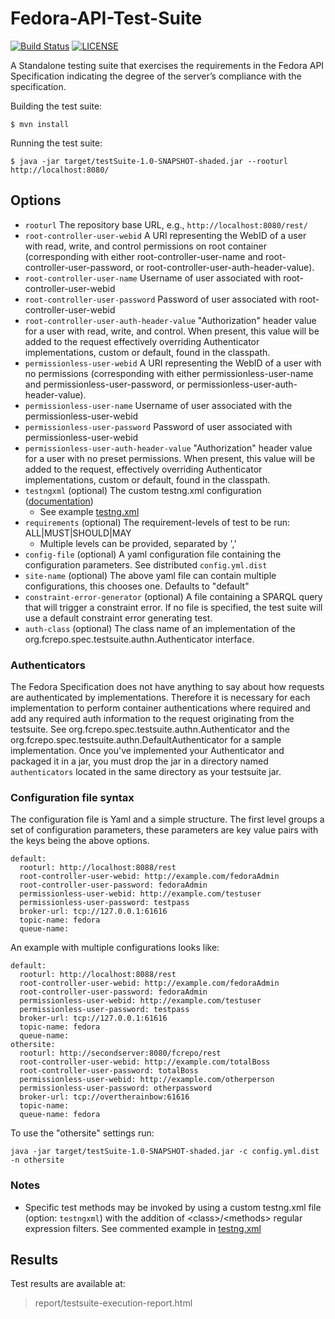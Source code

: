 # Fedora-API-Test-Suite
[![Build Status](https://travis-ci.org/fcrepo/Fedora-API-Test-Suite.svg?branch=master)](https://travis-ci.org/fcrepo/Fedora-API-Test-Suite)
[![LICENSE](https://img.shields.io/badge/license-Apache-blue.svg?style=flat-square)](./LICENSE)

A Standalone testing suite that exercises the requirements in the Fedora API Specification indicating the degree of the server’s compliance with the specification.


Building the test suite:
```
$ mvn install
```

Running the test suite:
```
$ java -jar target/testSuite-1.0-SNAPSHOT-shaded.jar --rooturl http://localhost:8080/
```

## Options
* `rooturl` The repository base URL, e.g., `http://localhost:8080/rest/`
* `root-controller-user-webid` A URI representing the WebID of a user with read, write, and control permissions on root container (corresponding with either root-controller-user-name and root-controller-user-password, or root-controller-user-auth-header-value).
* `root-controller-user-name` Username of user associated with root-controller-user-webid
* `root-controller-user-password` Password of user associated with root-controller-user-webid 
* `root-controller-user-auth-header-value` "Authorization" header value for a user with read, write, and control.  When present, this value will be added to the request effectively overriding Authenticator implementations, custom or default, found in the classpath.
* `permissionless-user-webid` A URI representing the WebID of a user with no permissions (corresponding with either permissionless-user-name and permissionless-user-password, or permissionless-user-auth-header-value). 
* `permissionless-user-name` Username of user associated with the permissionless-user-webid
* `permissionless-user-password` Password of user associated with permissionless-user-webid
* `permissionless-user-auth-header-value` "Authorization" header value for a user with no preset permissions.  When present, this value will be added to the request, effectively overriding Authenticator implementations, custom or default, found in the classpath.
* `testngxml` (optional) The custom testng.xml configuration ([documentation](http://testng.org/doc/documentation-main.html#testng-xml))
  * See example [testng.xml](https://github.com/fcrepo/Fedora-API-Test-Suite/tree/master/src/main/resources/testng.xml)
* `requirements` (optional) The requirement-levels of test to be run: ALL|MUST|SHOULD|MAY
  * Multiple levels can be provided, separated by ','
* `config-file` (optional) A yaml configuration file containing the configuration parameters. See distributed `config.yml.dist`
* `site-name` (optional) The above yaml file can contain multiple configurations, this chooses one. Defaults to "default"
* `constraint-error-generator` (optional)  A file containing a SPARQL query that will trigger a constraint error. If no file is specified, the test suite will use a default constraint error generating test.
* `auth-class` (optional) The class name of an implementation of the org.fcrepo.spec.testsuite.authn.Authenticator interface.

### Authenticators
The Fedora Specification does not have anything to say about how requests are authenticated by implementations.  Therefore it is necessary for each implementation to perform
container authentications where required and add any required auth information to the request originating from the testsuite.  See org.fcrepo.spec.testsuite.authn.Authenticator and the
org.fcrepo.spec.testsuite.authn.DefaultAuthenticator for a sample implementation.  Once you've implemented your Authenticator and packaged it in a jar,  you must drop the jar in a directory named
`authenticators` located in the same directory as your testsuite jar.

### Configuration file syntax
The configuration file is Yaml and a simple structure. The first level groups a set of configuration parameters, these parameters are key value pairs with the keys being the above options.

```
default:
  rooturl: http://localhost:8088/rest
  root-controller-user-webid: http://example.com/fedoraAdmin
  root-controller-user-password: fedoraAdmin
  permissionless-user-webid: http://example.com/testuser
  permissionless-user-password: testpass
  broker-url: tcp://127.0.0.1:61616
  topic-name: fedora
  queue-name:
```

An example with multiple configurations looks like:

```
default:
  rooturl: http://localhost:8088/rest
  root-controller-user-webid: http://example.com/fedoraAdmin
  root-controller-user-password: fedoraAdmin
  permissionless-user-webid: http://example.com/testuser
  permissionless-user-password: testpass
  broker-url: tcp://127.0.0.1:61616
  topic-name: fedora
  queue-name:
othersite:
  rooturl: http://secondserver:8080/fcrepo/rest
  root-controller-user-webid: http://example.com/totalBoss
  root-controller-user-password: totalBoss 
  permissionless-user-webid: http://example.com/otherperson
  permissionless-user-password: otherpassword 
  broker-url: tcp://overtherainbow:61616
  topic-name:
  queue-name: fedora
```

To use the "othersite" settings run:

```
java -jar target/testSuite-1.0-SNAPSHOT-shaded.jar -c config.yml.dist -n othersite
```


### Notes
* Specific test methods may be invoked by using a custom testng.xml file (option: `testngxml`) with the addition of \<class>/\<methods> regular expression filters.
 See commented example in [testng.xml](https://github.com/fcrepo/Fedora-API-Test-Suite/tree/master/src/main/resources/testng.xml)

## Results
 Test results are available at:
 > report/testsuite-execution-report.html
